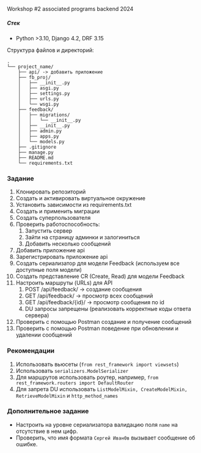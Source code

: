 Workshop #2 associated programs backend 2024

##### Стек
- Python >3.10, Django 4.2, DRF 3.15

Структура файлов и директорий:

```
.
└── project_name/
    ├── api/ -> добавить приложение
    ├── fb_proj/
    │   ├── __init__.py
    │   ├── asgi.py
    │   ├── settings.py
    │   ├── urls.py
    │   └── wsgi.py
    ├── feedback/
    │   ├── migrations/
    │   │   └── __init__.py
    │   ├── __init__.py
    │   ├── admin.py
    │   ├── apps.py
    │   └── models.py
    ├── .gitignore
    ├── manage.py
    ├── README.md
    └── requirements.txt
```

### Задание
1. Клонировать репозиторий
2. Создать и активировать виртуальное окружение 
3. Установить зависимости из requirements.txt 
4. Создать и применить миграции 
5. Создать суперпользователя 
6. Проверить работоспособность:
   1. Запустить сервер
   2. Зайти на страницу админки и залогиниться
   3. Добавить несколько сообщений
7. Добавить приложение api
8. Зарегистрировать приложение api
9. Создать сериализатор для модели Feedback (используем все доступные поля модели)
10. Создать представление CR (Create, Read) для модели Feedback
11. Настроить маршруты (URLs) для API
    1. POST /api/feedback/ -> создание сообщения
    2. GET /api/feedback/ -> просмотр всех сообщений
    3. GET /api/feedback/{id}/ -> просмотр сообщения по id
    4. DU запросы запрещены (реализовать корректные коды ответа сервера)
12. Проверить с помощью Postman создание и получение сообщений
13. Проверить с помощью Postman поведение при обновлении и удалении сообщений


### Рекомендации
1. Использовать вьюсеты (`from rest_framework import viewsets`)
2. Использовать `serializers.ModelSerializer`
3. Для маршрутов использовать роутер, например, `from rest_framework.routers import DefaultRouter`
4. Для запрета DU использовать `ListModelMixin, CreateModelMixin, RetrieveModelMixin` и `http_method_names`

### Дополнительное задание
- Настроить на уровне сериализатора валидацию поля `name` на отсутствие в нем цифр.
- Проверить, что имя формата `Сергей Иван0в` вызывает сообщение об ошибке.
